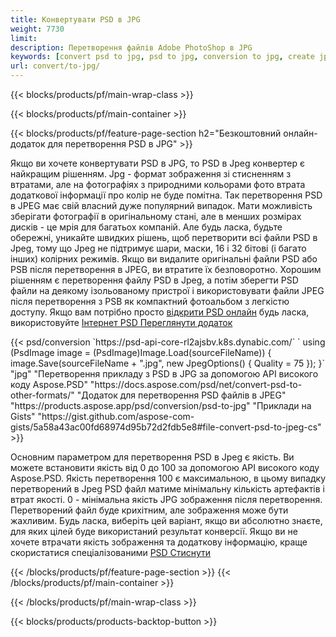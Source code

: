 ```yaml
---
title: Конвертувати PSD в JPG
weight: 7730
limit: 
description: Перетворення файлів Adobe PhotoShop в JPG
keywords: [convert psd to jpg, psd to jpg, conversion to jpg, create jpg from psd, print psd as jpg]
url: convert/to-jpg/
---
```


{{< blocks/products/pf/main-wrap-class >}}

{{< blocks/products/pf/main-container >}}

{{< blocks/products/pf/feature-page-section h2="Безкоштовний онлайн-додаток для перетворення PSD в JPG" >}}
<p>Якщо ви хочете конвертувати PSD в JPG, то PSD в Jpeg конвертер є найкращим рішенням. Jpg - формат зображення зі стисненням з втратами, але на фотографіях з природними кольорами фото втрата додаткової інформації про колір не буде помітна. Так перетворення PSD в JPEG має свій власний дуже популярний випадок. Мати можливість зберігати фотографії в оригінальному стані, але в менших розмірах дисків - це мрія для багатьох компаній. Але будь ласка, будьте обережні, уникайте швидких рішень, щоб перетворити всі файли PSD в Jpeg, тому що Jpeg не підтримує шари, маски, 16 і 32 бітові (і багато інших) колірних режимів. Якщо ви видалите оригінальні файли PSD або PSB після перетворення в JPEG, ви втратите їх безповоротно. Хорошим рішенням є перетворення файлу PSD в Jpeg, а потім зберегти PSD файли на деякому ізольованому пристрої і використовувати файли JPEG після перетворення з PSB як компактний фотоальбом з легкістю доступу. Якщо вам потрібно просто <a href="/psd/view">відкрити PSD онлайн</a> будь ласка, використовуйте <a href="/psd/view">Інтернет PSD Переглянути додаток</a></p>
{{< psd/conversion `https://psd-api-core-rl2ajsbv.k8s.dynabic.com/` 
`    using (PsdImage image = (PsdImage)Image.Load(sourceFileName))
    {
        image.Save(sourceFileName + ".jpg",  new JpegOptions() { Quality = 75 });
    }` 
		"jpg" 
"Перетворення прикладу з PSD в JPG за допомогою API високого коду Aspose.PSD"  "https://docs.aspose.com/psd/net/convert-psd-to-other-formats/" 
"Додаток для перетворення PSD файлів в JPEG" "https://products.aspose.app/psd/conversion/psd-to-jpg" 
"Приклади на Gists" "https://gist.github.com/aspose-com-gists/5a58a43ac00fd68974d95b72d2fdb5e8#file-convert-psd-to-jpeg-cs" >}}
<p>Основним параметром для перетворення PSD в Jpeg є якість. Ви можете встановити якість від 0 до 100 за допомогою API високого коду Aspose.PSD. Якість перетворення 100 є максимальною, в цьому випадку перетворений в Jpeg PSD файл матиме мінімальну кількість артефактів і втрат якості. 0 - мінімальна якість JPG зображення після перетворення. Перетворений файл буде крихітним, але зображення може бути жахливим. Будь ласка, виберіть цей варіант, якщо ви абсолютно знаєте, для яких цілей буде використаний результат конверсії. Якщо ви не хочете втрачати якість зображення та додаткову інформацію, краще скористатися спеціалізованими <a href="/psd/reduce-size">PSD Стиснути</a></p>
{{< /blocks/products/pf/feature-page-section >}}
{{< /blocks/products/pf/main-container >}}


{{< /blocks/products/pf/main-wrap-class >}}

{{< blocks/products/products-backtop-button >}}

